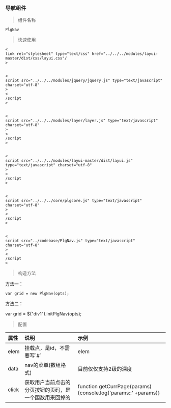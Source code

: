 ### 导航组件

> 组件名称

```
PlgNav
```

> 快速使用

```
<
link rel="stylesheet" type="text/css" href="../../../modules/layui-master/dist/css/layui.css"/
>


<
script src="../../../modules/jquery/jquery.js" type="text/javascript" charset="utf-8"
>
<
/script
>


<
script src="../../../modules/layer/layer.js" type="text/javascript" charset="utf-8"
>
<
/script
>


<
script src="../../../modules/layui-master/dist/layui.js" type="text/javascript" charset="utf-8"
>
<
/script
>


<
script src="../../../core/plgcore.js" type="text/javascript" charset="utf-8"
>
<
/script
>


<
script src="../codebase/PlgNav.js" type="text/javascript" charset="utf-8"
>
<
/script
>
```

> 构造方法

方法一：

```
var grid = new PlgNav(opts);
```

方法二：

var grid = $\("div1"\).initPlgNav\(opts\);



> 配置

| 属性 | 说明 | 示例 |
| :--- | :--- | :--- |
| elem | 挂载点，是id，不需要写\`\#\` | elem |
| data | nav的菜单\(数组格式\) | 目前仅仅支持2级的深度 |
| click | 获取用户当前点击的分页按钮的页码，是一个函数用来回掉的 | function getCurrPage\(params\){console.log\('params::' +params\)} |



  


